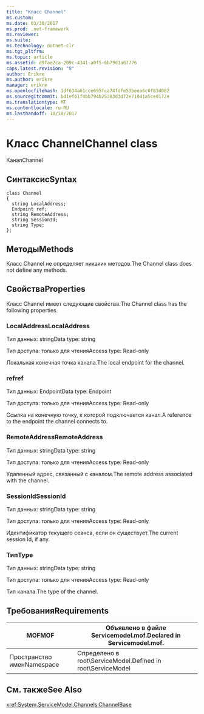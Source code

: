 ```yaml
---
title: "Класс Channel"
ms.custom: 
ms.date: 03/30/2017
ms.prod: .net-framework
ms.reviewer: 
ms.suite: 
ms.technology: dotnet-clr
ms.tgt_pltfrm: 
ms.topic: article
ms.assetid: d9fae2ca-209c-4341-a0f5-6b79d1a67776
caps.latest.revision: "8"
author: Erikre
ms.author: erikre
manager: erikre
ms.openlocfilehash: 1df634a61cce695fca74fdfe53beea6c0f83d082
ms.sourcegitcommit: bd1ef61f4bb794b25383d3d72e71041a5ced172e
ms.translationtype: MT
ms.contentlocale: ru-RU
ms.lasthandoff: 10/18/2017
---
```

# <a name="channel-class"></a><span data-ttu-id="0a9bf-102">Класс Channel</span><span class="sxs-lookup"><span data-stu-id="0a9bf-102">Channel class</span></span>
<span data-ttu-id="0a9bf-103">Канал</span><span class="sxs-lookup"><span data-stu-id="0a9bf-103">Channel</span></span>  
  
## <a name="syntax"></a><span data-ttu-id="0a9bf-104">Синтаксис</span><span class="sxs-lookup"><span data-stu-id="0a9bf-104">Syntax</span></span>  
  
```  
class Channel  
{  
  string LocalAddress;  
  Endpoint ref;  
  string RemoteAddress;  
  string SessionId;  
  string Type;  
};  
```  
  
## <a name="methods"></a><span data-ttu-id="0a9bf-105">Методы</span><span class="sxs-lookup"><span data-stu-id="0a9bf-105">Methods</span></span>  
 <span data-ttu-id="0a9bf-106">Класс Channel не определяет никаких методов.</span><span class="sxs-lookup"><span data-stu-id="0a9bf-106">The Channel class does not define any methods.</span></span>  
  
## <a name="properties"></a><span data-ttu-id="0a9bf-107">Свойства</span><span class="sxs-lookup"><span data-stu-id="0a9bf-107">Properties</span></span>  
 <span data-ttu-id="0a9bf-108">Класс Channel имеет следующие свойства.</span><span class="sxs-lookup"><span data-stu-id="0a9bf-108">The Channel class has the following properties.</span></span>  
  
### <a name="localaddress"></a><span data-ttu-id="0a9bf-109">LocalAddress</span><span class="sxs-lookup"><span data-stu-id="0a9bf-109">LocalAddress</span></span>  
 <span data-ttu-id="0a9bf-110">Тип данных: string</span><span class="sxs-lookup"><span data-stu-id="0a9bf-110">Data type: string</span></span>  
  
 <span data-ttu-id="0a9bf-111">Тип доступа: только для чтения</span><span class="sxs-lookup"><span data-stu-id="0a9bf-111">Access type: Read-only</span></span>  
  
 <span data-ttu-id="0a9bf-112">Локальная конечная точка канала.</span><span class="sxs-lookup"><span data-stu-id="0a9bf-112">The local endpoint for the channel.</span></span>  
  
### <a name="ref"></a><span data-ttu-id="0a9bf-113">ref</span><span class="sxs-lookup"><span data-stu-id="0a9bf-113">ref</span></span>  
 <span data-ttu-id="0a9bf-114">Тип данных: Endpoint</span><span class="sxs-lookup"><span data-stu-id="0a9bf-114">Data type: Endpoint</span></span>  
  
 <span data-ttu-id="0a9bf-115">Тип доступа: только для чтения</span><span class="sxs-lookup"><span data-stu-id="0a9bf-115">Access type: Read-only</span></span>  
  
 <span data-ttu-id="0a9bf-116">Ссылка на конечную точку, к которой подключается канал.</span><span class="sxs-lookup"><span data-stu-id="0a9bf-116">A reference to the endpoint the channel connects to.</span></span>  
  
### <a name="remoteaddress"></a><span data-ttu-id="0a9bf-117">RemoteAddress</span><span class="sxs-lookup"><span data-stu-id="0a9bf-117">RemoteAddress</span></span>  
 <span data-ttu-id="0a9bf-118">Тип данных: string</span><span class="sxs-lookup"><span data-stu-id="0a9bf-118">Data type: string</span></span>  
  
 <span data-ttu-id="0a9bf-119">Тип доступа: только для чтения</span><span class="sxs-lookup"><span data-stu-id="0a9bf-119">Access type: Read-only</span></span>  
  
 <span data-ttu-id="0a9bf-120">Удаленный адрес, связанный с каналом.</span><span class="sxs-lookup"><span data-stu-id="0a9bf-120">The remote address associated with the channel.</span></span>  
  
### <a name="sessionid"></a><span data-ttu-id="0a9bf-121">SessionId</span><span class="sxs-lookup"><span data-stu-id="0a9bf-121">SessionId</span></span>  
 <span data-ttu-id="0a9bf-122">Тип данных: string</span><span class="sxs-lookup"><span data-stu-id="0a9bf-122">Data type: string</span></span>  
  
 <span data-ttu-id="0a9bf-123">Тип доступа: только для чтения</span><span class="sxs-lookup"><span data-stu-id="0a9bf-123">Access type: Read-only</span></span>  
  
 <span data-ttu-id="0a9bf-124">Идентификатор текущего сеанса, если он существует.</span><span class="sxs-lookup"><span data-stu-id="0a9bf-124">The current session Id, if any.</span></span>  
  
### <a name="type"></a><span data-ttu-id="0a9bf-125">Тип</span><span class="sxs-lookup"><span data-stu-id="0a9bf-125">Type</span></span>  
 <span data-ttu-id="0a9bf-126">Тип данных: string</span><span class="sxs-lookup"><span data-stu-id="0a9bf-126">Data type: string</span></span>  
  
 <span data-ttu-id="0a9bf-127">Тип доступа: только для чтения</span><span class="sxs-lookup"><span data-stu-id="0a9bf-127">Access type: Read-only</span></span>  
  
 <span data-ttu-id="0a9bf-128">Тип канала.</span><span class="sxs-lookup"><span data-stu-id="0a9bf-128">The type of the channel.</span></span>  
  
## <a name="requirements"></a><span data-ttu-id="0a9bf-129">Требования</span><span class="sxs-lookup"><span data-stu-id="0a9bf-129">Requirements</span></span>  
  
|<span data-ttu-id="0a9bf-130">MOF</span><span class="sxs-lookup"><span data-stu-id="0a9bf-130">MOF</span></span>|<span data-ttu-id="0a9bf-131">Объявлено в файле Servicemodel.mof.</span><span class="sxs-lookup"><span data-stu-id="0a9bf-131">Declared in Servicemodel.mof.</span></span>|  
|---------|-----------------------------------|  
|<span data-ttu-id="0a9bf-132">Пространство имен</span><span class="sxs-lookup"><span data-stu-id="0a9bf-132">Namespace</span></span>|<span data-ttu-id="0a9bf-133">Определено в root\ServiceModel.</span><span class="sxs-lookup"><span data-stu-id="0a9bf-133">Defined in root\ServiceModel</span></span>|  
  
## <a name="see-also"></a><span data-ttu-id="0a9bf-134">См. также</span><span class="sxs-lookup"><span data-stu-id="0a9bf-134">See Also</span></span>  
 <xref:System.ServiceModel.Channels.ChannelBase>
